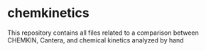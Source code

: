 # chemkinetics
This repository contains all files related to a comparison between CHEMKIN, Cantera, and chemical kinetics analyzed by hand
